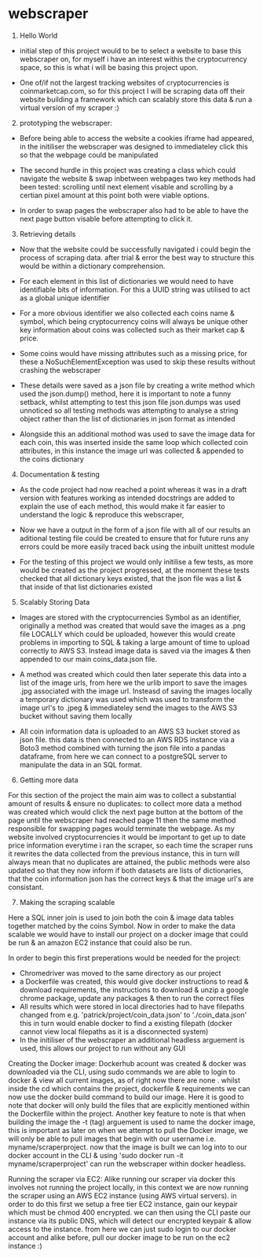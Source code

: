 # webscraper

1. Hello World

- initial step of this project would to be to select a website to base this webscraper on, for myself i have an interest withis the cryptocurrency space, so this is what i will be basing this project upon.

- One of/if not the largest tracking websites of cryptocurrencies is coinmarketcap.com, so for this project I will be scraping data off their website building a framework which can scalably store this data & run a virtual version of my scraper :)


2. prototyping the webscraper:

- Before being able to access the website a cookies iframe had appeared, in the initiliser the webscraper was designed to immediateley click this so that the webpage could be manipulated

- The second hurdle in this project was creating a class which could navigate the website & swap inbetween webpages
two key methods had been tested: scrolling until next element visable and scrolling by a certian pixel amount at this point both were viable options.

- In order to swap pages the webscraper also had to be able to have the next page button visable before attempting to click it.


3. Retrieving details

- Now that the website could be successfully navigated i could begin the process of scraping data.
after trial & error the best way to structure this would be within a dictionary comprehension.

- For each element in this list of dictionaries we would need to have identifiable bits of information.
For this a UUID string was utilised to act as a global unique identifier

- For a more obvious identifier we also collected each coins name & symbol, which being cryptocurrency coins will always be unique
other key information about coins was collected such as their market cap & price.

- Some coins would have missing attributes such as a missing price, for these a NoSuchElementException was used to skip these results without crashing the webscraper

- These details were saved as a json file by creating a write method which used the json.dump() method, here it is important to note a funny setback, whilst attempting to test this json file json.dumps was used unnoticed so all testing methods was attempting to analyse a string object rather than the list of dictionaries in json format as intended

- Alongside this an additional mothod was used to save the image data for each coin, this was inserted inside the same loop which collected coin attributes, in this instance the image url was collected & appended to the coins dictionary


4. Documentation & testing

- As the code project had now reached a point whereas it was in a draft version with features working as intended docstrings are added to explain the use of each method, this would make it far easier to understand the logic & reproduce this webscraper,

- Now we have a output in the form of a json file with all of our results an aditional testing file could be created to ensure that for future runs any errors could be more easily traced back using the inbuilt unittest module

- For the testing of this project we would only initilise a few tests, as more would be created as the project progressed, at the moment these tests checked that all dictionary keys existed, that the json file was a list & that inside of that list dictionaries existed


5. Scalably Storing Data

- Images are stored with the cryptocurrencies Symbol as an identifier, originally a method was created that would save the images as a .png file LOCALLY which could be uploaded, however this would create problems in importing to SQL & taking a large amount of time to upload correctly to AWS S3. Instead image data is saved via the images & then appended to our main coins_data.json file. 

- A method was created which could then later seperate this data into a list of the image urls, from here we the urlib import to save the images .jpg associated with the image url. Insteasd of saving the images locally a temporary dictionary was used which was used to transform the image url's to .jpeg & immediateley send the images to the AWS S3 bucket without saving them locally

- All coin information data is uploaded to an AWS S3 bucket stored as json file. this data is then connected to an AWS RDS instance via a Boto3 method combined with turning the json file into a pandas dataframe, from here we can connect to a postgreSQL server to manipulate the data in an SQL format.


6. Getting more data

For this section of the project the main aim was to collect a substantial amount of results & ensure no duplicates:
to collect more data a method was created which would click the next page button at the bottom of the page until the webscraper had reached page 11 then the same method responsible for swapping pages would terminate the webpage. As my website involved cryptocurrencies it would be important to get up to date price information everytime i ran the scraper, so each time the scraper runs it rewrites the data collected from the previous instance, this in turn will always mean that no duplicates are attained, the public methods were also updated so that they now inform if both datasets are lists of dictionaries, that the coin information json has the correct keys & that the image url's are consistant.

7. Making the scraping scalable

Here a SQL inner join is used to join both the coin & image data tables together matched by the coins Symbol. Now in order to make the data scalable we would have to install our project on a docker image that could be run & an amazon EC2 instance that could also be run.

In order to begin this first preperations would be needed for the project:
- Chromedriver was moved to the same directory as our project
- a Dockerfile was created, this would give docker instructions to read & download requirements, the instructions to download & unzip a google chrome package, update any packages & then to run the correct files
- All results which were stored in local directories had to have filepaths changed from e.g. 'patrick/project/coin_data.json' to './coin_data.json' this in turn would enable docker to find a existing filepath (docker cannot view local filepaths as it is a disconnected system)
- In the initiliser of the webscraper an additional headless arguement is used, this allows our project to run without any GUI

Creating the Docker image:
Dockerhub acount was created & docker was downloaded via the CLI, using sudo commands we are able to login to docker & view all current images, as of right now there are none .
whilst inside the cd which contains the project, dockerfile & requirements we can now use the docker build command to build our image. Here it is good to note that docker will only build the files that are explicitly mentioned within the Dockerfile within the project.
Another key feature to note is that when building the image the -t (tag) arguement is used to name the docker image, this is important as later on when we attempt to pull the Docker image, we will only be able to pull images that begin with our username i.e. myname/scraperproject.
now that the image is built we can log into to our docker account in the CLI & using 'sudo docker run -it myname/scraperproject' can run the webscraper within docker headless.

Running the scraper via EC2:
Alike running our scraper via docker this involves not running the project locally, in this context we are now running the scraper using an AWS EC2 instance (using AWS virtual servers). in order to do this first we setup a free tier EC2 instance, gain our keypair which must be chmod 400 encrypted. we can then using the CLI paste our instance via its public DNS, which will detect our encrypted keypair & allow access to the instance. from here we can just sudo login to our docker account and alike before, pull our docker image to be run on the ec2 instance :)


